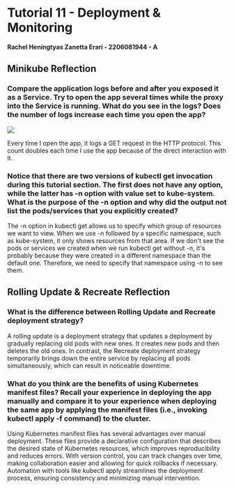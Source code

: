 # Tutorial 11 - Deployment & Monitoring
**Rachel Heningtyas Zanetta Erari - 2206081944 - A**

## Minikube Reflection
###  Compare the application logs before and after you exposed it as a Service. Try to open the app several times while the proxy into the Service is running. What do you see in the logs? Does the number of logs increase each time you open the app?
<img src="image-1.png">

Every time I open the app, it logs a GET request in the HTTP protocol. This count doubles each time I use the app because of the direct interaction with it.

### Notice that there are two versions of kubectl get invocation during this tutorial section. The first does not have any option, while the latter has -n option with value set to kube-system. What is the purpose of the -n option and why did the output not list the pods/services that you explicitly created?

The -n option in kubectl get allows us to specify which group of resources we want to view. When we use -n followed by a specific namespace, such as kube-system, it only shows resources from that area. If we don't see the pods or services we created when we run kubectl get without -n, it's probably because they were created in a different namespace than the default one. Therefore, we need to specify that namespace using -n to see them.

## Rolling Update & Recreate Reflection
### What is the difference between Rolling Update and Recreate deployment strategy?
A rolling update is a deployment strategy that updates a deployment by gradually replacing old pods with new ones. It creates new pods and then deletes the old ones. In contrast, the Recreate deployment strategy temporarily brings down the entire service by replacing all pods simultaneously, which can result in noticeable downtime.

### What do you think are the benefits of using Kubernetes manifest files? Recall your experience in deploying the app manually and compare it to your experience when deploying the same app by applying the manifest files (i.e., invoking kubectl apply -f command) to the cluster.
Using Kubernetes manifest files has several advantages over manual deployment. These files provide a declarative configuration that describes the desired state of Kubernetes resources, which improves reproducibility and reduces errors. With version control, you can track changes over time, making collaboration easier and allowing for quick rollbacks if necessary. Automation with tools like kubectl apply streamlines the deployment process, ensuring consistency and minimizing manual intervention.